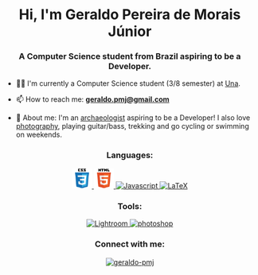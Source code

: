 #
<h1 align="center">Hi, I'm Geraldo Pereira de Morais Júnior</h1>
<h3 align="center">A Computer Science student from Brazil aspiring to be a Developer.</h3>

- 👨‍🎓 I'm currently a  Computer Science student (3/8 semester) at [Una](https://una.br/).

- 📫 How to reach me: **geraldo.pmj@gmail.com**

- 👋 About me: I'm an [archaeologist](https://ufmg.academia.edu/Geraldopmj) aspiring to be a Developer! I also love [photography](geraldopmj.portfoliobox.net), playing guitar/bass, trekking and go cycling or swimming on weekends.

<h3 align="center">Languages:</h3>
<p align="center"> 
<a href="https://www.w3schools.com/css/" target="_blank" rel="noreferrer"> <img src="https://raw.githubusercontent.com/devicons/devicon/master/icons/css3/css3-original-wordmark.svg" alt="css3" width="40" height="40"/> </a> 
<a href="https://www.w3.org/html/" target="_blank" rel="noreferrer"><img src="https://raw.githubusercontent.com/devicons/devicon/master/icons/html5/html5-original-wordmark.svg" alt="html5" width="40" height="40"/> </a>
<a href="https://www.w3.org/wiki/JavaScript_best_practices" target="_blank" rel="noreferrer"><img src="https://upload.wikimedia.org/wikipedia/commons/9/99/Unofficial_JavaScript_logo_2.svg" alt="Javascript" width="40" height="40"/> </a>
<a href="https://www.latex-project.org/" target="_blank" rel="noreferrer"> <img src="https://upload.wikimedia.org/wikipedia/commons/9/92/LaTeX_logo.svg" alt="LaTeX" width="80" height="40"/> </a>
</p> 

<h3 align="center">Tools:</h3>
<p align="center"> <a href="https://lightroom.adobe.com/" target="_blank" rel="noreferrer"> <img src="https://upload.wikimedia.org/wikipedia/commons/b/b6/Adobe_Photoshop_Lightroom_CC_logo.svg" alt="Lightroom" width="40" height="40"/> </a> <a href="https://www.photoshop.com/en" target="_blank" rel="noreferrer"> <img src="https://www.adobe.com/content/dam/acom/one-console/icons_rebrand/ps_appicon.svg" alt="photoshop" width="40" height="40"/> </a> </p>

<h3 align="center">Connect with me:</h3>
<p align="center"> <a href="https://linkedin.com/in/geraldo-pmj" target="blank"><img align="center" src="https://raw.githubusercontent.com/rahuldkjain/github-profile-readme-generator/master/src/images/icons/Social/linked-in-alt.svg" alt="geraldo-pmj" height="30" width="40" /></a> </p>
